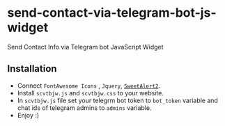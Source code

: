 # send-contact-via-telegram-bot-js-widget
Send Contact Info via Telegram bot JavaScript Widget

## Installation

- Connect `FontAwesome Icons` , `Jquery`, [`SweetAlert2`](https://sweetalert2.github.io/).
- Install `scvtbjw.js` and `scvtbjw.css` to your website.
- In `scvtbjw.js` file set your telegrm bot token to `bot_token` variable and chat ids of telegram admins to `admins` variable.
- Enjoy :)
